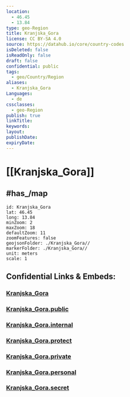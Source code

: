 ```yaml
---
location:
  - 46.45
  - 13.84
type: geo-Region
title: Kranjska_Gora
license: CC BY-SA 4.0
source: https://datahub.io/core/country-codes
isDeleted: false
isReadOnly: false
draft: false
confidential: public
tags:
  - geo/Country/Region
aliases:
  - Kranjska_Gora
Languages:
  - de
cssclasses:
  - geo-Region
publish: true
linkTitle:
keywords:
layout:
publishDate:
expiryDate:
---
```


# [[Kranjska_Gora]]

## #has_/map 

```leaflet
id: Kranjska_Gora
lat: 46.45
long: 13.84
minZoom: 2 
maxZoom: 18
defaultZoom: 11
zoomFeatures: false 
geojsonFolder: ./Kranjska_Gora//
markerFolder: ./Kranjska_Gora//
unit: meters
scale: 1
```


## Confidential Links & Embeds: 

### [Kranjska_Gora](/_Standards/Earth/Continent/Europe/Europe~Central/Slovenia/Regions~Slovenia/Gorenjska/counties~Gorenjska/Kranjska_Gora.md) 

### [Kranjska_Gora.public](/_public/Earth/Continent/Europe/Europe~Central/Slovenia/Regions~Slovenia/Gorenjska/counties~Gorenjska/Kranjska_Gora.public.md) 

### [Kranjska_Gora.internal](/_internal/Earth/Continent/Europe/Europe~Central/Slovenia/Regions~Slovenia/Gorenjska/counties~Gorenjska/Kranjska_Gora.internal.md) 

### [Kranjska_Gora.protect](/_protect/Earth/Continent/Europe/Europe~Central/Slovenia/Regions~Slovenia/Gorenjska/counties~Gorenjska/Kranjska_Gora.protect.md) 

### [Kranjska_Gora.private](/_private/Earth/Continent/Europe/Europe~Central/Slovenia/Regions~Slovenia/Gorenjska/counties~Gorenjska/Kranjska_Gora.private.md) 

### [Kranjska_Gora.personal](/_personal/Earth/Continent/Europe/Europe~Central/Slovenia/Regions~Slovenia/Gorenjska/counties~Gorenjska/Kranjska_Gora.personal.md) 

### [Kranjska_Gora.secret](/_secret/Earth/Continent/Europe/Europe~Central/Slovenia/Regions~Slovenia/Gorenjska/counties~Gorenjska/Kranjska_Gora.secret.md)

